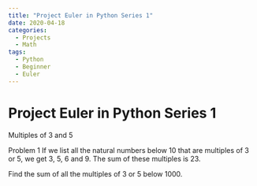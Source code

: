 ```yaml
---
title: "Project Euler in Python Series 1"
date: 2020-04-18
categories:
  - Projects
  - Math
tags:
  - Python
  - Beginner
  - Euler
---
```


# Project Euler in Python Series 1

Multiples of 3 and 5

Problem 1
If we list all the natural numbers below 10 that are multiples of 3 or 5, we get 3, 5, 6 and 9. The sum of these multiples is 23.

Find the sum of all the multiples of 3 or 5 below 1000.


```python


```
